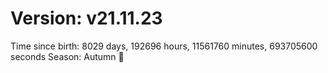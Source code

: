# Version: v21.11.23
Time since birth: 8029 days, 192696 hours, 11561760 minutes, 693705600 seconds
Season: Autumn 🍁
